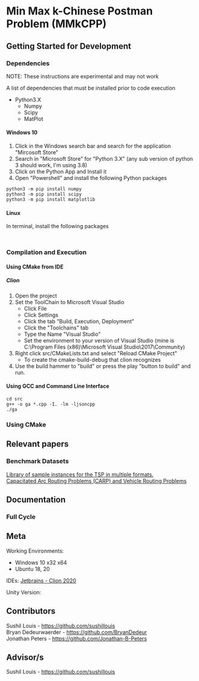 # Min Max k-Chinese Postman Problem (MMkCPP)

## Getting Started for Development

### Dependencies

NOTE: These instructions are experimental and may not work

A list of dependencies that must be installed prior to code execution
 - Python3.X
   - Numpy
   - Scipy
   - MatPlot

#### Windows 10

1. Click in the Windows search bar and search for the application "Mircosoft Store"
2. Search in "Microsoft Store" for "Python 3.X" (any sub version of python 3 should work, I'm using 3.8)
3. Click on the Python App and Install it
4. Open "Powershell" and install the following Python packages
```
python3 -m pip install numpy
python3 -m pip install scipy
python3 -m pip install matplotlib
```

#### Linux

In terminal, install the following packages
```


```

### Compilation and Execution

#### Using CMake from IDE

##### Clion

1. Open the project
2. Set the ToolChain to Microsoft Visual Studio
   - Click File
   - Click Settings
   - Click the tab "Build, Execution, Deployment"
   - Click the "Toolchains" tab
   - Type the Name "Visual Studio"
   - Set the environment to your version of Visual Studio (mine is C:\Program Files (x86)\Microsoft Visual Studio\2017\Community)
3. Right click src/CMakeLists.txt and select "Reload CMake Project"
   - To create the cmake-build-debug that clion recognizes
4. Use the build hammer to "build" or press the play "button to build" and run.

#### Using GCC and Command Line Interface

```
cd src
g++ -o ga *.cpp -I. -lm -ljsoncpp
./ga
``` 

### Using CMake



## Relevant papers


### Benchmark Datasets
[Library of sample instances for the TSP in multiple formats.](http://comopt.ifi.uni-heidelberg.de/software/TSPLIB95/tsp/)  
[Capacitated Arc Routing Problems (CARP) and Vehicle Routing Problems](https://logistik.bwl.uni-mainz.de/forschung/benchmarks/)

## Documentation

### Full Cycle

## Meta
Working Environments: 
  - Windows 10 x32 x64
  - Ubuntu 18, 20
 
IDEs: [Jetbrains - Clion 2020](https://www.jetbrains.com/clion/)

Unity Version: 

## Contributors
Sushil Louis - https://github.com/sushillouis  
Bryan Dedeurwaerder - https://github.com/BryanDedeur  
Jonathan Peters - https://github.com/Jonathan-B-Peters  

## Advisor/s

Sushil Louis - https://github.com/sushillouis
